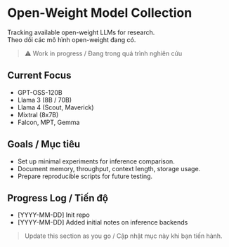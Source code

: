 # Open-Weight Model Collection

Tracking available open-weight LLMs for research.  
Theo dõi các mô hình open-weight đang có.

> ⚠️ Work in progress / Đang trong quá trình nghiên cứu

## Current Focus
- GPT-OSS-120B
- Llama 3 (8B / 70B)
- Llama 4 (Scout, Maverick)
- Mixtral (8x7B)
- Falcon, MPT, Gemma

## Goals / Mục tiêu
- Set up minimal experiments for inference comparison.
- Document memory, throughput, context length, storage usage.
- Prepare reproducible scripts for future testing.

## Progress Log / Tiến độ
- [YYYY-MM-DD] Init repo
- [YYYY-MM-DD] Added initial notes on inference backends

> Update this section as you go / Cập nhật mục này khi bạn tiến hành.
